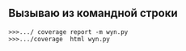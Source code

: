## Вызываю из командной строки
```
>>>.../ coverage report -m wyn.py
>>>.../coverage  html wyn.py

```
